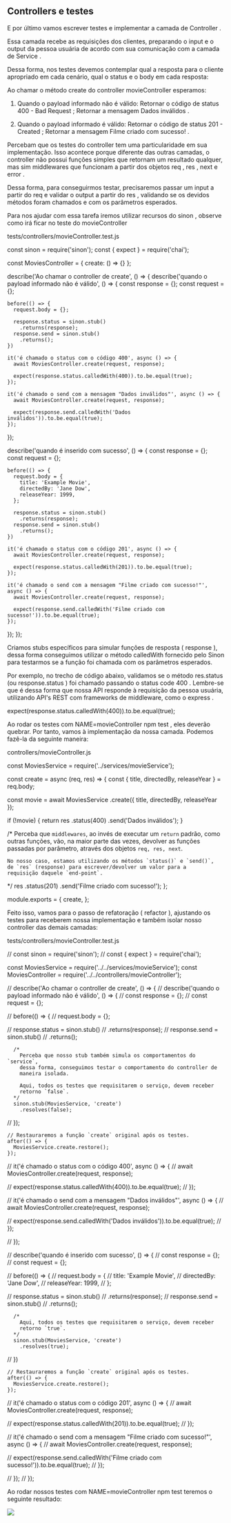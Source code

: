 ## Controllers e testes

E por último vamos escrever testes e implementar a camada de Controller .

Essa camada recebe as requisições dos clientes, preparando o input e o output da pessoa usuária de acordo com sua comunicação com a camada de Service .

Dessa forma, nos testes devemos contemplar qual a resposta para o cliente apropriado em cada cenário, qual o status e o body em cada resposta:

Ao chamar o método create do controller movieController esperamos:

1) Quando o payload informado não é válido:
  Retornar o código de status 400 - Bad Request ;
  Retornar a mensagem Dados inválidos .

2) Quando o payload informado é válido:
  Retornar o código de status 201 - Created ;
  Retornar a mensagem Filme criado com sucesso! .

Percebam que os testes do controller tem uma particularidade em sua implementação. Isso acontece porque diferente das outras camadas, o controller não possui funções simples que retornam um resultado qualquer, mas sim middlewares que funcionam a partir dos objetos req , res , next e error .

Dessa forma, para conseguirmos testar, precisaremos passar um input a partir do req e validar o output a partir do res , validando se os devidos métodos foram chamados e com os parâmetros esperados.

Para nos ajudar com essa tarefa iremos utilizar recursos do sinon , observe como irá ficar no teste do movieController

  tests/controllers/movieController.test.js

const sinon = require('sinon');
const { expect } = require('chai');

const MoviesController = {
  create: () => {}
};

describe('Ao chamar o controller de create', () => {
  describe('quando o payload informado não é válido', () => {
    const response = {};
    const request = {};

    before(() => {
      request.body = {};

      response.status = sinon.stub()
        .returns(response);
      response.send = sinon.stub()
        .returns();
    })

    it('é chamado o status com o código 400', async () => {
      await MoviesController.create(request, response);

      expect(response.status.calledWith(400)).to.be.equal(true);
    });

    it('é chamado o send com a mensagem "Dados inválidos"', async () => {
      await MoviesController.create(request, response);

      expect(response.send.calledWith('Dados inválidos')).to.be.equal(true);
    });

  });

  describe('quando é inserido com sucesso', () => {
    const response = {};
    const request = {};

    before(() => {
      request.body = {
        title: 'Example Movie',
        directedBy: 'Jane Dow',
        releaseYear: 1999,
      };

      response.status = sinon.stub()
        .returns(response);
      response.send = sinon.stub()
        .returns();
    })

    it('é chamado o status com o código 201', async () => {
      await MoviesController.create(request, response);

      expect(response.status.calledWith(201)).to.be.equal(true);
    });

    it('é chamado o send com a mensagem "Filme criado com sucesso!"', async () => {
      await MoviesController.create(request, response);

      expect(response.send.calledWith('Filme criado com sucesso!')).to.be.equal(true);
    });

  });
});

Criamos stubs específicos para simular funções de resposta ( response ), dessa forma conseguimos utilizar o método calledWith fornecido pelo Sinon para testarmos se a função foi chamada com os parâmetros esperados.

Por exemplo, no trecho de código abaixo, validamos se o método res.status (ou response.status ) foi chamado passando o status code 400 . Lembre-se que é dessa forma que nossa API responde à requisição da pessoa usuária, utilizando API's REST com frameworks de middleware, como o express .

expect(response.status.calledWith(400)).to.be.equal(true);

Ao rodar os testes com NAME=movieController npm test , eles deverão quebrar. Por tanto, vamos à implementação da nossa camada. Podemos fazê-la da seguinte maneira:

  controllers/movieController.js

const MoviesService = require('../services/movieService');

const create = async (req, res) => {
  const { title, directedBy, releaseYear } = req.body;

  const movie = await MoviesService
  .create({ title, directedBy, releaseYear });

  if (!movie) {
    return res
      .status(400)
      .send('Dados inválidos');
  }

  /*
    Perceba que `middlewares`, ao invés de executar um `return` padrão,
    como outras funções, vão, na maior parte das vezes, devolver as
    funções passadas por parâmetro, através dos objetos `req, res, next`.

    No nosso caso, estamos utilizando os métodos `status()` e `send()`,
    de `res` (response) para escrever/devolver um valor para a
    requisição daquele `end-point`.
  */
  res
    .status(201)
    .send('Filme criado com sucesso!');
};

module.exports = {
  create,
};

Feito isso, vamos para o passo de refatoração ( refactor ), ajustando os testes para receberem nossa implementação e também isolar nosso controller das demais camadas:

  tests/controllers/movieController.test.js


// const sinon = require('sinon');
// const { expect } = require('chai');

const MoviesService = require('../../services/movieService');
const MoviesController = require('../../controllers/movieController');

// describe('Ao chamar o controller de create', () => {
//   describe('quando o payload informado não é válido', () => {
//     const response = {};
//     const request = {};

//     before(() => {
//       request.body = {};

//       response.status = sinon.stub()
//         .returns(response);
//       response.send = sinon.stub()
//         .returns();

      /*
        Perceba que nosso stub também simula os comportamentos do `service`,
        dessa forma, conseguimos testar o comportamento do controller de
        maneira isolada.

        Aqui, todos os testes que requisitarem o serviço, devem receber
        retorno `false`.
      */
      sinon.stub(MoviesService, 'create')
        .resolves(false);
//     });

    // Restauraremos a função `create` original após os testes.
    after(() => {
      MoviesService.create.restore();
    });

//     it('é chamado o status com o código 400', async () => {
//       await MoviesController.create(request, response);

//       expect(response.status.calledWith(400)).to.be.equal(true);
//     });

//     it('é chamado o send com a mensagem "Dados inválidos"', async () => {
//       await MoviesController.create(request, response);

//       expect(response.send.calledWith('Dados inválidos')).to.be.equal(true);
//     });

//   });

//   describe('quando é inserido com sucesso', () => {
//     const response = {};
//     const request = {};

//     before(() => {
//       request.body = {
//         title: 'Example Movie',
//         directedBy: 'Jane Dow',
//         releaseYear: 1999,
//       };

//       response.status = sinon.stub()
//         .returns(response);
//       response.send = sinon.stub()
//         .returns();

      /*
        Aqui, todos os testes que requisitarem o serviço, devem receber
        retorno `true`.
      */
      sinon.stub(MoviesService, 'create')
        .resolves(true);
//     })

    // Restauraremos a função `create` original após os testes.
    after(() => {
      MoviesService.create.restore();
    });

//     it('é chamado o status com o código 201', async () => {
//       await MoviesController.create(request, response);

//       expect(response.status.calledWith(201)).to.be.equal(true);
//     });

//     it('é chamado o send com a mensagem "Filme criado com sucesso!"', async () => {
//       await MoviesController.create(request, response);

//       expect(response.send.calledWith('Filme criado com sucesso!')).to.be.equal(true);
//     });

//   });
// });

Ao rodar nossos testes com NAME=movieController npm test teremos o seguinte resultado:

<img src="controller-test-i.png" />
